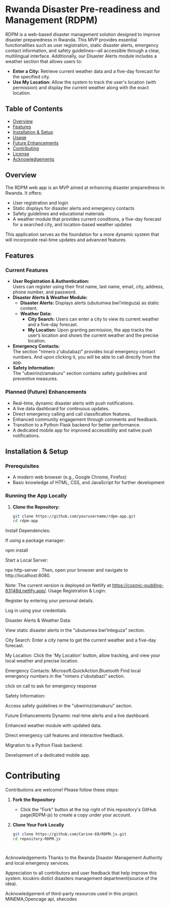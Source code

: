 # Rwanda Disaster Pre-readiness and Management (RDPM)

RDPM is a web-based disaster management solution designed to improve disaster preparedness in Rwanda. This MVP provides essential functionalities such as user registration, static disaster alerts, emergency contact information, and safety guidelines—all accessible through a clear, multilingual interface. Additionally, our Disaster Alerts module includes a weather section that allows users to:
- **Enter a City:** Retrieve current weather data and a five-day forecast for the specified city.
- **Use My Location:** Allow the system to track the user's location (with permission) and display the current weather along with the exact location.

## Table of Contents

- [Overview](#overview)
- [Features](#features)
- [Installation & Setup](#installation--setup)
- [Usage](#usage)
- [Future Enhancements](#future-enhancements)
- [Contributing](#contributing)
- [License](#license)
- [Acknowledgements](#acknowledgements)

## Overview

The RDPM web app is an MVP aimed at enhancing disaster preparedness in Rwanda. It offers:
- User registration and login
- Static displays for disaster alerts and emergency contacts
- Safety guidelines and educational materials
- A weather module that provides current conditions, a five-day forecast for a searched city, and location-based weather updates

This application serves as the foundation for a more dynamic system that will incorporate real-time updates and advanced features.

## Features

### Current Features
- **User Registration & Authentication:**  
  Users can register using their first name, last name, email, city, address, phone number, and password.
- **Disaster Alerts & Weather Module:**  
  - **Disaster Alerts:** Displays alerts (ubutumwa bwi’integuza) as static content.
  - **Weather Data:**  
    - **City Search:** Users can enter a city to view its current weather and a five-day forecast.
    - **My Location:** Upon granting permission, the app tracks the user’s location and shows the current weather and the precise location.
- **Emergency Contacts:**  
  The section "nimero z'ubutabazi" provides local emergency contact numbers.
And upon clicking it, you will be able to call directly from the app.
- **Safety Information:**  
  The "ubwirinzi/amakuru" section contains safety guidelines and preventive measures.

### Planned (Future) Enhancements
- Real-time, dynamic disaster alerts with push notifications.
- A live data dashboard for continuous updates.
- Direct emergency calling and call classification features.
- Enhanced community engagement through comments and feedback.
- Transition to a Python Flask backend for better performance.
- A dedicated mobile app for improved accessibility and native push notifications.

## Installation & Setup

### Prerequisites
- A modern web browser (e.g., Google Chrome, Firefox)
- Basic knowledge of HTML, CSS, and JavaScript for further development

### Running the App Locally
1. **Clone the Repository:**
   ```bash
   git clone https://github.com/yourusername/rdpm-app.git
   cd rdpm-app

Install Dependencies:


If using a package manager:

 npm install


Start a Local Server:

 npx http-server .
 Then, open your browser and navigate to http://localhost:8080.


Note: The current version is deployed on Netlify at https://cosmic-pudding-83148d.netlify.app/.
Usage
Registration & Login:


Register by entering your personal details.


Log in using your credentials.


Disaster Alerts & Weather Data:


View static disaster alerts in the "ubutumwa bwi’integuza" section.


City Search: Enter a city name to get the current weather and a five-day forecast.


My Location: Click the 'My Location' button, allow tracking, and view your local weather and precise location.


Emergency Contacts:
Microsoft.QuickAction.Bluetooth
Find local emergency numbers in the "nimero z'ubutabazi" section.

click on call to ask for emergency response

Safety Information:


Access safety guidelines in the "ubwirinzi/amakuru" section.


Future Enhancements
Dynamic real-time alerts and a live dashboard.


Enhanced weather module with updated data.


Direct emergency call features and interactive feedback.


Migration to a Python Flask backend.


Development of a dedicated mobile app.


# Contributing

Contributions are welcome! Please follow these steps:

1. **Fork the Repository**
   - Click the "Fork" button at the top right of this repository's GitHub page(RDPM-js) to create a copy under your account.

2. **Clone Your Fork Locally**
   ```bash
   git clone https://github.com/Carine-69/RDPM.js.git
   cd repository-RDPM.js




Acknowledgements
Thanks to the Rwanda Disaster Management Authority and local emergency services.


Appreciation to all contributors and user feedback that help improve this system.
kicukiro distict disasters management department(source of the idea).


Acknowledgement of third-party resources used in this project.
MINEMA,Opencage api, shecodes
